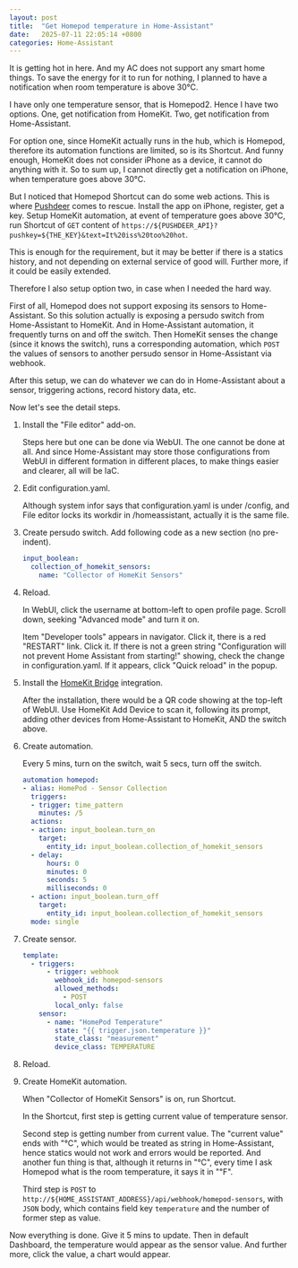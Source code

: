 ```yaml
---
layout: post
title:  "Get Homepod temperature in Home-Assistant"
date:   2025-07-11 22:05:14 +0800
categories: Home-Assistant
---
```

It is getting hot in here. And my AC does not support any smart home things. To save the energy for it to run for nothing, I planned to have a notification when room temperature is above 30℃.

I have only one temperature sensor, that is Homepod2. Hence I have two options. One, get notification from HomeKit. Two, get notification from Home-Assistant.

For option one, since HomeKit actually runs in the hub, which is Homepod, therefore its automation functions are limited, so is its Shortcut. And funny enough, HomeKit does not consider iPhone as a device, it cannot do anything with it. So to sum up, I cannot directly get a notification on iPhone, when temperature goes above 30℃.

But I noticed that Homepod Shortcut can do some web actions. This is where [Pushdeer](https://github.com/easychen/pushdeer) comes to rescue. Install the app on iPhone, register, get a key. Setup HomeKit automation, at event of temperature goes above 30℃, run Shortcut of `GET` content of `https://${PUSHDEER_API}?pushkey=${THE_KEY}&text=It%20iss%20too%20hot`.

This is enough for the requirement, but it may be better if there is a statics history, and not depending on external service of good will. Further more, if it could be easily extended.

Therefore I also setup option two, in case when I needed the hard way.

First of all, Homepod does not support exposing its sensors to Home-Assistant. So this solution actually is exposing a persudo switch from Home-Assistant to HomeKit. And in Home-Assistant automation, it frequently turns on and off the switch. Then HomeKit senses the change (since it knows the switch), runs a corresponding automation, which `POST` the values of sensors to another persudo sensor in Home-Assistant via webhook.

After this setup, we can do whatever we can do in Home-Assistant about a sensor, triggering actions, record history data, etc.

Now let's see the detail steps.

1. Install the "File editor" add-on.

    Steps here but one can be done via WebUI. The one cannot be done at all. And since Home-Assistant may store those configurations from WebUI in different formation in different places, to make things easier and clearer, all will be IaC.

2. Edit configuration.yaml.

    Although system infor says that configuration.yaml is under /config, and File editor locks its workdir in /homeassistant, actually it is the same file.

3. Create persudo switch. Add following code as a new section (no pre-indent).

    ```yaml
    input_boolean:
      collection_of_homekit_sensors:
        name: "Collector of HomeKit Sensors"
    ```

4. Reload.

    In WebUI, click the username at bottom-left to open profile page. Scroll down, seeking "Advanced mode" and turn it on.

    Item "Developer tools" appears in navigator. Click it, there is a red "RESTART" link. Click it. If there is not a green string "Configuration will not prevent Home Assistant from starting!" showing, check the change in configuration.yaml. If it appears, click "Quick reload" in the popup.

5. Install the [HomeKit Bridge](https://www.home-assistant.io/integrations/homekit/) integration.

    After the installation, there would be a QR code showing at the top-left of WebUI. Use HomeKit Add Device to scan it, following its prompt, adding other devices from Home-Assistant to HomeKit, AND the switch above.

6. Create automation.

    Every 5 mins, turn on the switch, wait 5 secs, turn off the switch.

    ```yaml
    automation homepod:
    - alias: HomePod - Sensor Collection
      triggers:
      - trigger: time_pattern
        minutes: /5
      actions:
      - action: input_boolean.turn_on
        target:
          entity_id: input_boolean.collection_of_homekit_sensors
      - delay:
          hours: 0
          minutes: 0
          seconds: 5
          milliseconds: 0
      - action: input_boolean.turn_off
        target:
          entity_id: input_boolean.collection_of_homekit_sensors
      mode: single
    ```

7. Create sensor.

    ```yaml
    template:
      - triggers:
          - trigger: webhook
            webhook_id: homepod-sensors
            allowed_methods:
              - POST
            local_only: false
        sensor:
          - name: "HomePod Temperature"
            state: "{{ trigger.json.temperature }}"
            state_class: "measurement"
            device_class: TEMPERATURE
    ```

8. Reload.

9. Create HomeKit automation.

    When "Collector of HomeKit Sensors" is on, run Shortcut.

    In the Shortcut, first step is getting current value of temperature sensor.

    Second step is getting number from current value. The "current value" ends with "℃", which would be treated as string in Home-Assistant, hence statics would not work and errors would be reported. And another fun thing is that, although it returns in "℃", every time I ask Homepod what is the room temperature, it says it in "℉".

    Third step is `POST` to `http://${HOME_ASSISTANT_ADDRESS}/api/webhook/homepod-sensors`, with `JSON` body, which contains field key `temperature` and the number of former step as value.

Now everything is done. Give it 5 mins to update. Then in default Dashboard, the temperature would appear as the sensor value. And further more, click the value, a chart would appear.
